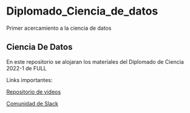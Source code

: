 

# Diplomado_Ciencia_de_datos
Primer acercamiento a la ciencia de datos

## Ciencia De Datos
En este repositorio se alojaran los materiales del Diplomado de Ciencia 2022-1 de FULL


Links importantes:

[Repositorio de videos ](https://drive.google.com/drive/folders/1Hs-5GHQnYMFW92zWqBs3CvSwobnUjnrw?usp=sharing)

[Comunidad de Slack](https://join.slack.com/t/ciencia-de-datos-corp/shared_invite/zt-170dqxtf6-8eRsGcKdOh__S9jtuE5LZw)
